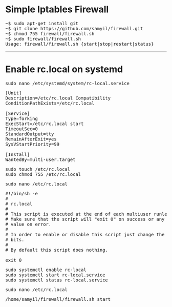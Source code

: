 # Simple Iptables Firewall

<pre>
~$ sudo apt-get install git
~$ git clone https://github.com/samyil/firewall.git
~$ chmod 755 firewall/firewall.sh
~$ sudo firewall/firewall.sh
Usage: firewall/firewall.sh {start|stop|restart|status}
</pre>

<hr>

# Enable rc.local on systemd

<pre>sudo nano /etc/systemd/system/rc-local.service</pre>

<pre>
[Unit]
Description=/etc/rc.local Compatibility
ConditionPathExists=/etc/rc.local

[Service]
Type=forking
ExecStart=/etc/rc.local start
TimeoutSec=0
StandardOutput=tty
RemainAfterExit=yes
SysVStartPriority=99

[Install]
WantedBy=multi-user.target
</pre>

<pre>
sudo touch /etc/rc.local
sudo chmod 755 /etc/rc.local
</pre>

<pre>sudo nano /etc/rc.local</pre>

<pre>
#!/bin/sh -e
#
# rc.local
#
# This script is executed at the end of each multiuser runlevel.
# Make sure that the script will "exit 0" on success or any other
# value on error.
#
# In order to enable or disable this script just change the execution
# bits.
#
# By default this script does nothing.

exit 0
</pre>

<pre>
sudo systemctl enable rc-local
sudo systemctl start rc-local.service
sudo systemctl status rc-local.service
</pre>


<pre>sudo nano /etc/rc.local</pre>
<pre>/home/samyil/firewall/firewall.sh start</pre>

